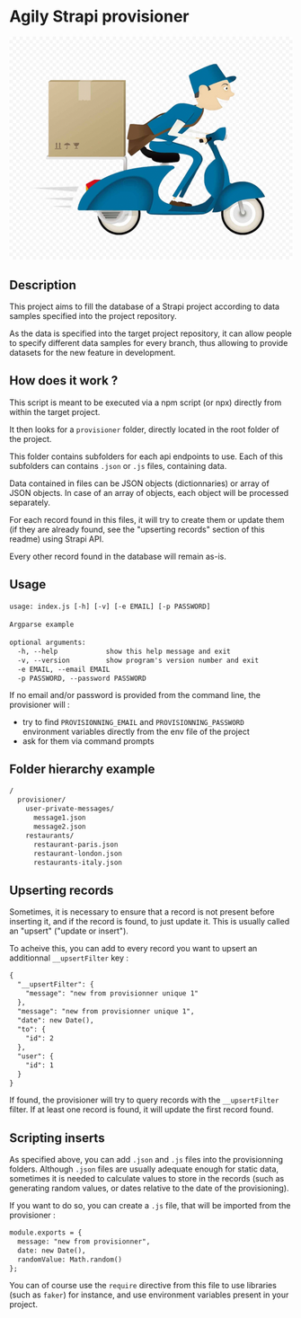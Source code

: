 # Agily Strapi provisioner

![Provisioner logo](https://github.com/AgilyGroup/StrapiProvisioner/blob/main/logo.png?raw=true)

## Description

This project aims to fill the database of a Strapi project according to data samples specified into the project repository.

As the data is specified into the target project repository, it can allow people to specify different data samples for every branch, thus allowing to provide datasets for the new feature in development.

## How does it work ?

This script is meant to be executed via a npm script (or npx) directly from within the target project.

It then looks for a `provisioner` folder, directly located in the root folder of the project.

This folder contains subfolders for each api endpoints to use. Each of this subfolders can contains `.json` or `.js` files, containing data.

Data contained in files can be JSON objects (dictionnaries) or array of JSON objects. In case of an array of objects, each object will be processed separately.

For each record found in this files, it will try to create them or update them (if they are already found, see the "upserting records" section of this readme) using Strapi API.

Every other record found in the database will remain as-is.

## Usage 

```
usage: index.js [-h] [-v] [-e EMAIL] [-p PASSWORD]

Argparse example

optional arguments:
  -h, --help            show this help message and exit
  -v, --version         show program's version number and exit
  -e EMAIL, --email EMAIL
  -p PASSWORD, --password PASSWORD

```

If no email and/or password is provided from the command line, the provisioner will :
- try to find `PROVISIONNING_EMAIL` and `PROVISIONNING_PASSWORD` environment variables directly from the env file of the project
- ask for them via command prompts

## Folder hierarchy example

```
/
  provisioner/
    user-private-messages/
      message1.json
      message2.json
    restaurants/
      restaurant-paris.json
      restaurant-london.json
      restaurants-italy.json
```

## Upserting records

Sometimes, it is necessary to ensure that a record is not present before inserting it, and if the record is found, to just update it. This is usually called an "upsert" ("update or insert").

To acheive this, you can add to every record you want to upsert an additionnal `__upsertFilter` key :
```
{
  "__upsertFilter": {
    "message": "new from provisionner unique 1"
  },
  "message": "new from provisionner unique 1",
  "date": new Date(),
  "to": {
    "id": 2
  },
  "user": {
    "id": 1
  }
}
```

If found, the provisioner will try to query records with the `__upsertFilter` filter. If at least one record is found, it will update the first record found.

## Scripting inserts

As specified above, you can add `.json` and `.js` files into the provisionning folders. Although `.json` files are usually adequate enough for static data, sometimes it is needed to calculate values to store in the records (such as generating random values, or dates relative to the date of the provisioning).

If you want to do so, you can create a `.js` file, that will be imported from the provisioner : 

```
module.exports = {
  message: "new from provisionner",
  date: new Date(),
  randomValue: Math.random()
};
```

You can of course use the `require` directive from this file to use libraries (such as `faker`) for instance, and use environment variables present in your project.
